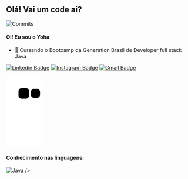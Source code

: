 ## Olá! Vai um code ai?
![Commits](https://github-readme-stats.vercel.app/api?username=Yehokhananlima)

#### Oi! Eu sou o Yoha

- 🚀 Cursando o Bootcamp da Generation Brasil de Developer full stack Java

[![Linkedin Badge](https://img.shields.io/badge/-Linkedin-blue?style=flat-square&labelColor=blue&logo=Linkedin&logoColor=white&link=https://www.linkedin.com/in/yehokhanan-lima-29228b189/)](https://www.linkedin.com/in/yehokhanan-lima-29228b189/) 
[![Instagram Badge](https://img.shields.io/badge/-Instagram-violet?style=flat-square&labelColor=violet&logo=instagram&logoColor=white&link=https://instagram.com/yoha_nann)](https://instagram.com/yoha_nann/)
[![Gmail Badge](https://img.shields.io/badge/-Gmail-c14438?style=flat-square&logo=Gmail&logoColor=white&link=mailto:yoha.limaa@gmail.com)](mailto:yoha.limaa@gmail.com)

![Snake animation](https://github.com/rafaballerini/rafaballerini/blob/output/github-contribution-grid-snake.svg)

#### Conhecimento nas linguagens:
![Java](https://img.shields.io/badge/-Java-000000?style=flat&logo=java) />
</div>


